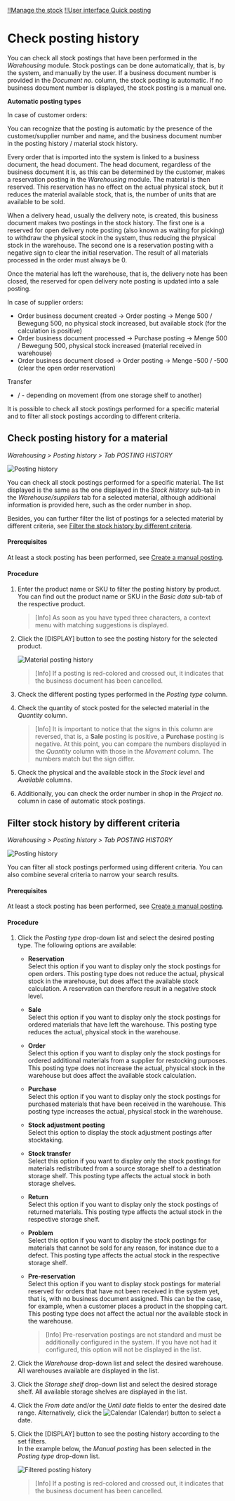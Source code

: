 [!!Manage the stock](./01_ManageStock.md)
[!!User interface Quick posting](../UserInterface/01_QuickPosting.md)

# Check posting history

You can check all stock postings that have been performed in the *Warehousing* module. Stock postings can be done automatically, that is, by the system, and manually by the user. If a business document number is provided in the *Document no.* column, the stock posting is automatic. If no business document number is displayed, the stock posting is a manual one.

[comment]: <> (Evtl. Verweis auf Basic OM process in Core1, wenn veröffentlicht)


**Automatic posting types**

[comment]: <> (Evtl. doch manage warehouse with check procedure and automatic posting types)

In case of customer orders:

You can recognize that the posting is automatic by the presence of the customer/supplier number and name, and the business document number in the posting history / material stock history.

Every order that is imported into the system is linked to a business document, the head document. The head document, regardless of the business document it is, as this can be determined by the customer, makes a reservation posting in the *Warehousing* module. The material is then reserved. This reservation has no effect on the actual physical stock, but it reduces the material available stock, that is, the number of units that are available to be sold.

When a delivery head, usually the delivery note, is created, this business document makes two postings in the stock history. The first one is a reserved for open delivery note posting (also known as waiting for picking) to withdraw the physical stock in the system, thus reducing the physical stock in the warehouse. The second one is a reservation posting with a negative sign to clear the initial reservation. The result of all materials processed in the order must always be 0.

Once the material has left the warehouse, that is, the delivery note has been closed, the reserved for open delivery note posting is updated into a sale posting.

In case of supplier orders:

- Order business document created -> Order posting -> Menge 500 / Bewegung 500, no physical stock increased, but available stock (for the calculation is positive)
- Order business document processed -> Purchase posting -> Menge 500 / Bewegung 500, physical stock increased (material received in warehouse)
- Order business document closed -> Order posting -> Menge -500 / -500 (clear the open order reservation)

Transfer
+ / - depending on movement (from one storage shelf to another)

It is possible to check all stock postings performed for a specific material and to filter all stock postings according to different criteria.


## Check posting history for a material

*Warehousing > Posting history > Tab POSTING HISTORY*

![Posting history](../../Assets/Screenshots/RetailSuiteWarehousing/PostingHistory/PostingHistory.png "[Posting history]")

You can check all stock postings performed for a specific material. The list displayed is the same as the one displayed in the *Stock history* sub-tab in the *Warehouse/suppliers* tab for a selected material, although additional information is provided here, such as the order number in shop.

Besides, you can further filter the list of postings for a selected material by different criteria, see [Filter the stock history by different criteria](#filter-stock-history-by-different-criteria).

#### Prerequisites

At least a stock posting has been performed, see [Create a manual posting](./01_ManageStock.md#create-a-manual-stock-posting).  

#### Procedure

1. Enter the product name or SKU to filter the posting history by product. You can find out the product name or SKU in the *Basic data* sub-tab of the respective product.  
    
    > [Info] As soon as you have typed three characters, a context menu with matching suggestions is displayed.

2. Click the [DISPLAY] button to see the posting history for the selected product.  

    ![Material posting history](../../Assets/Screenshots/RetailSuiteWarehousing/PostingHistory/MaterialPostingHistory.png "[Material posting history]")

    > [Info] If a posting is red-colored and crossed out, it indicates that the business document has been cancelled.

3. Check the different posting types performed in the *Posting type* column.

4. Check the quantity of stock posted for the selected material in the *Quantity* column. 

    > [Info] It is important to notice that the signs in this column are reversed, that is, a **Sale** posting is positive, a **Purchase** posting is negative. At this point, you can compare the numbers displayed in the *Quantity* column with those in the *Movement* column. The numbers match but the sign differ.

5. Check the physical and the available stock in the *Stock level* and *Available* columns.   

6. Additionally, you can check the order number in shop in the *Project no.* column in case of automatic stock postings.


## Filter stock history by different criteria

*Warehousing > Posting history > Tab POSTING HISTORY*

![Posting history](../../Assets/Screenshots/RetailSuiteWarehousing/PostingHistory/PostingHistory.png "[Posting history]")

You can filter all stock postings performed using different criteria. You can also combine several criteria to narrow your search results.

#### Prerequisites

At least a stock posting has been performed, see [Create a manual posting](./01_ManageStock.md#create-a-manual-stock-posting).  

#### Procedure

1. Click the *Posting type* drop-down list and select the desired posting type. The following options are available:  

    - **Reservation**   
        Select this option if you want to display only the stock postings for open orders. This posting type does not reduce the actual, physical stock in the warehouse, but does affect the available stock calculation. A reservation can therefore result in a negative stock level.

    - **Sale**  
        Select this option if you want to display only the stock postings for ordered materials that have left the warehouse. This posting type reduces the actual, physical stock in the warehouse.  

    - **Order**   
        Select this option if you want to display only the stock postings for ordered additional materials from a supplier for restocking purposes. This posting type does not increase the actual, physical stock in the warehouse but does affect the available stock calculation.

    - **Purchase**  
        Select this option if you want to display only the stock postings for purchased materials that have been received in the warehouse. This posting type increases the actual, physical stock in the warehouse.    
        
    - **Stock adjustment posting**  
        Select this option to display the stock adjustment postings after stocktaking.   
        
    - **Stock transfer**  
        Select this option if you want to display only the stock postings for materials redistributed from a source storage shelf to a destination storage shelf. This posting type affects the actual stock in both storage shelves.    
        
    - **Return**  
        Select this option if you want to display only the stock postings of returned materials. This posting type affects the actual stock in the respective storage shelf. 

    - **Problem**  
        Select this option if you want to display the stock postings for materials that cannot be sold for any reason, for instance due to a defect. This posting type affects the actual stock in the respective storage shelf. 

    - **Pre-reservation**  
        Select this option if you want to display stock postings for material reserved for orders that have not been received in the system yet, that is, with no business document assigned. This can be the case, for example, when a customer places a product in the shopping cart. This posting type does not affect the actual nor the available stock in the warehouse. 

        > [Info] Pre-reservation postings are not standard and must be additionally configured in the system. If you have not had it configured, this option will not be displayed in the list.

[comment]: <> (Vgl. Manual posting in 01_ManageStock.md. Evtl. Posting type allg. beschrieben, z.B. in UI, und Verweis? So wie es jetzt ist, passt in beiden Kontexten nicht.)

2. Click the *Warehouse* drop-down list and select the desired warehouse. All warehouses available are displayed in the list.

3. Click the *Storage shelf* drop-down list and select the desired storage shelf. All available storage shelves are displayed in the list.

4. Click the *From date* and/or the *Until date* fields to enter the desired date range. Alternatively, click the ![Calendar](../../Assets/Icons/Calendar.png "[Calendar]") (Calendar) button to select a date.  

5. Click the [DISPLAY] button to see the posting history according to the set filters.  
    In the example below, the *Manual posting* has been selected in the *Posting type* drop-down list.

   ![Filtered posting history](../../Assets/Screenshots/RetailSuiteWarehousing/PostingHistory/CombinedFilterPostingHistory.png "[Filtered posting history]")

    > [Info] If a posting is red-colored and crossed out, it indicates that the business document has been cancelled.
